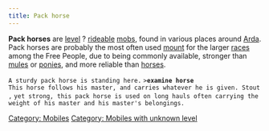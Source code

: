 ```yaml
---
title: Pack horse
---
```


**Pack horses** are [level](level "wikilink") ?
[rideable](ride "wikilink") [mobs](mob "wikilink"), found in various
places around [Arda](Arda "wikilink"). Pack horses are probably the most
often used [mount](mount "wikilink") for the larger
[races](race "wikilink") among the Free People, due to being commonly
available, stronger than [mules](mule "wikilink") or
[ponies](pony "wikilink"), and more reliable than
[horses](horse "wikilink").

`A sturdy pack horse is standing here.`
`>`**`examine horse`**
`This horse follows his master, and carries whatever he is given. Stout,`
`yet strong, this pack horse is used on long hauls often carrying the`
`weight of his master and his master's belongings.`

[Category: Mobiles](Category:_Mobiles "wikilink") [Category: Mobiles
with unknown level](Category:_Mobiles_with_unknown_level "wikilink")